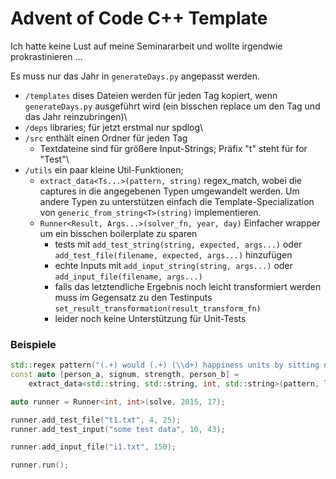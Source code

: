 # Advent of Code C++ Template

Ich hatte keine Lust auf meine Seminararbeit und wollte irgendwie prokrastinieren ...

Es muss nur das Jahr in `generateDays.py` angepasst werden.

- `/templates` dises Dateien werden für jeden Tag kopiert, wenn `generateDays.py` ausgeführt wird (ein bisschen replace um den Tag und das Jahr reinzubringen)\
- `/deps` libraries; für jetzt erstmal nur spdlog\
- `/src` enthält einen Ordner für jeden Tag
  - Textdateine sind für größere Input-Strings; Präfix "t" steht für for "Test"\
- `/utils` ein paar kleine Util-Funktionen;
  - `extract_data<Ts...>(pattern, string)` regex_match, wobei die captures in die angegebenen Typen umgewandelt werden. Um andere Typen zu unterstützen einfach die Template-Specialization von `generic_from_string<T>(string)` implementieren. 
  - `Runner<Result, Args...>(solver_fn, year, day)` Einfacher wrapper um ein bisschen boilerplate zu sparen
    - tests mit `add_test_string(string, expected, args...)` oder `add_test_file(filename, expected, args...)` hinzufügen
    - echte Inputs mit `add_input_string(string, args...)` oder `add_input_file(filename, args...)`
    - falls das letztendliche Ergebnis noch leicht transformiert werden muss im Gegensatz zu den Testinputs  `set_result_transformation(result_transform_fn)`
    - leider noch keine Unterstützung für Unit-Tests
 

### Beispiele
```cpp
std::regex pattern("(.+) would (.+) (\\d+) happiness units by sitting next to (.+).");
const auto [person_a, signum, strength, person_b] =
    extract_data<std::string, std::string, int, std::string>(pattern, line);
```

```cpp
auto runner = Runner<int, int>(solve, 2015, 17);

runner.add_test_file("t1.txt", 4, 25);
runner.add_test_input("some test data", 10, 43);

runner.add_input_file("i1.txt", 150);

runner.run();
```
